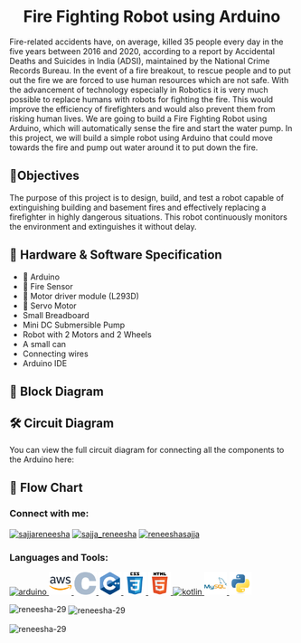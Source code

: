 <h1 align="center">Fire Fighting Robot using Arduino</h1>

<p> Fire-related accidents have, on average, killed 35 people every day in the five years between 2016 and 2020, according to a report by Accidental Deaths and Suicides in India (ADSI), maintained by the National Crime Records Bureau. In the event of a fire breakout, to rescue people and to put out the fire we are forced to use human resources which are not safe. With the advancement of technology especially in Robotics it is very much possible to replace humans with robots for fighting the fire. This would improve the efficiency of firefighters and would also prevent them from risking human lives. We are going to build a Fire Fighting Robot using Arduino, which will automatically sense the fire and start the water pump. In this project, we will build a simple robot using Arduino that could move towards the fire and pump out water around it to put down the fire. </p>

<h2> 📝Objectives </h2>
<p> The purpose of this project is to design, build, and test a robot capable of extinguishing building and basement fires and effectively replacing a firefighter in highly dangerous situations. This robot continuously monitors the environment and extinguishes it without delay. </p>

<h2> 🤖 Hardware & Software Specification </h2>

- 🌱 Arduino
- 📝 Fire Sensor
- 💬 Motor driver module (L293D)
- 💬 Servo Motor
- Small Breadboard
- Mini DC Submersible Pump
- Robot with 2 Motors and 2 Wheels
- A small can
- Connecting wires
- Arduino IDE

<h2> 🧩 Block Diagram </h2>


<h2> 🛠️ Circuit Diagram </h2>
<p> You can view the full circuit diagram for connecting all the components to the Arduino here:
</p>

<h2> 🛑 Flow Chart </h2>


<h3 align="left">Connect with me:</h3>
<p align="left">
<a href="https://linkedin.com/in/sajjareneesha" target="blank"><img align="center" src="https://raw.githubusercontent.com/rahuldkjain/github-profile-readme-generator/master/src/images/icons/Social/linked-in-alt.svg" alt="sajjareneesha" height="30" width="40" /></a>
<a href="https://www.codechef.com/users/sajja_reneesha" target="blank"><img align="center" src="https://cdn.jsdelivr.net/npm/simple-icons@3.1.0/icons/codechef.svg" alt="sajja_reneesha" height="30" width="40" /></a>
<a href="https://www.leetcode.com/reneeshasajja" target="blank"><img align="center" src="https://raw.githubusercontent.com/rahuldkjain/github-profile-readme-generator/master/src/images/icons/Social/leet-code.svg" alt="reneeshasajja" height="30" width="40" /></a>
</p>

<h3 align="left">Languages and Tools:</h3>
<p align="left"> <a href="https://www.arduino.cc/" target="_blank" rel="noreferrer"> <img src="https://cdn.worldvectorlogo.com/logos/arduino-1.svg" alt="arduino" width="40" height="40"/> </a> <a href="https://aws.amazon.com" target="_blank" rel="noreferrer"> <img src="https://raw.githubusercontent.com/devicons/devicon/master/icons/amazonwebservices/amazonwebservices-original-wordmark.svg" alt="aws" width="40" height="40"/> </a> <a href="https://www.cprogramming.com/" target="_blank" rel="noreferrer"> <img src="https://raw.githubusercontent.com/devicons/devicon/master/icons/c/c-original.svg" alt="c" width="40" height="40"/> </a> <a href="https://www.w3schools.com/cpp/" target="_blank" rel="noreferrer"> <img src="https://raw.githubusercontent.com/devicons/devicon/master/icons/cplusplus/cplusplus-original.svg" alt="cplusplus" width="40" height="40"/> </a> <a href="https://www.w3schools.com/css/" target="_blank" rel="noreferrer"> <img src="https://raw.githubusercontent.com/devicons/devicon/master/icons/css3/css3-original-wordmark.svg" alt="css3" width="40" height="40"/> </a> <a href="https://www.w3.org/html/" target="_blank" rel="noreferrer"> <img src="https://raw.githubusercontent.com/devicons/devicon/master/icons/html5/html5-original-wordmark.svg" alt="html5" width="40" height="40"/> </a> <a href="https://kotlinlang.org" target="_blank" rel="noreferrer"> <img src="https://www.vectorlogo.zone/logos/kotlinlang/kotlinlang-icon.svg" alt="kotlin" width="40" height="40"/> </a> <a href="https://www.mysql.com/" target="_blank" rel="noreferrer"> <img src="https://raw.githubusercontent.com/devicons/devicon/master/icons/mysql/mysql-original-wordmark.svg" alt="mysql" width="40" height="40"/> </a> <a href="https://www.python.org" target="_blank" rel="noreferrer"> <img src="https://raw.githubusercontent.com/devicons/devicon/master/icons/python/python-original.svg" alt="python" width="40" height="40"/> </a> </p>

<p><img align="left" src="https://github-readme-stats.vercel.app/api/top-langs?username=reneesha-29&show_icons=true&locale=en&layout=compact" alt="reneesha-29" /></p>

<p>&nbsp;<img align="center" src="https://github-readme-stats.vercel.app/api?username=reneesha-29&show_icons=true&locale=en" alt="reneesha-29" /></p>

<p><img align="center" src="https://github-readme-streak-stats.herokuapp.com/?user=reneesha-29&" alt="reneesha-29" /></p>
